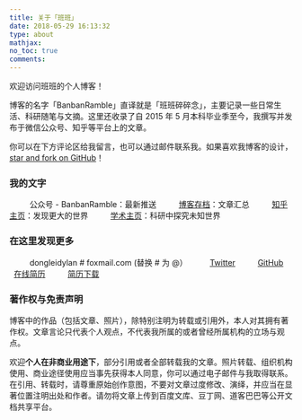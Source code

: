 ```yaml
---
title: 关于「班班」
date: 2018-05-29 16:13:32
type: about
mathjax:
no_toc: true
comments: 
---
```

欢迎访问班班的个人博客！

博客的名字「BanbanRamble」直译就是「班班碎碎念」，主要记录一些日常生活、科研随笔与文摘。这里还收录了自 2015 年 5 月本科毕业季至今，我撰写并发布于微信公众号、知乎等平台上的文章。

你可以在下方评论区给我留言，也可以通过邮件联系我。如果喜欢我博客的设计，[star and fork on GitHub](https://github.com/dldylan/hexo-blog)！

### 我的文字
　　<i class="fa fa-fw fa-weixin"></i>&nbsp;&nbsp;公众号 - BanbanRamble：最新推送
　　<i class="fa fa-fw fa-archive"></i>&nbsp;&nbsp;[博客存档](/archives/)：文章汇总
　　<i class="iconfont icon-zhihu"></i>&nbsp;&nbsp;[知乎主页](https://www.zhihu.com/people/ZhangDylan/answers)：发现更大的世界
　　<i class="fa fa-fw fa-globe"></i>&nbsp;&nbsp;[学术主页](https://dongleizhang.com)：科研中探究未知世界

### 在这里发现更多
　　<i class="fa fa-fw fa-envelope"></i>&nbsp;&nbsp;dongleidylan # foxmail.com (替换 # 为 @）
　　<i class="fa fa-fw fa-twitter"></i>&nbsp;&nbsp;[Twitter](https://twitter.com/donglei_zhang)
　　<i class="fa fa-fw fa-github"></i>&nbsp;&nbsp;[GitHub](https://github.com/dldylan)
　　<i class="fa fa-fw fa-linkedin"></i>&nbsp;&nbsp;[在线简历](https://www.linkedin.com/in/dongleizhang)
　　<i class="fa fa-fw fa-file-pdf-o"></i>&nbsp;&nbsp;[简历下载](https://home-1256060851.cos.ap-shanghai.myqcloud.com/file/CV_Donglei_Zhang.pdf)

### 著作权与免责声明
博客中的作品（包括文章、照片），除特别注明为转载或引用外，本人对其拥有著作权。文章言论只代表个人观点，不代表我所属的或者曾经所属机构的立场与观点。

欢迎**个人在非商业用途下**，部分引用或者全部转载我的文章。照片转载、组织机构使用、商业途径使用应当事先获得本人同意，你可以通过电子邮件与我取得联系。在引用、转载时，请尊重原始创作意图，不要对文章过度修改、演绎，并应当在显著位置注明出处和作者。请勿将文章上传到百度文库、豆丁网、道客巴巴等公开文档共享平台。